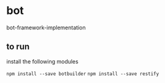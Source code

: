 # bot
bot-framework-implementation

## to run
install the following modules

`npm install --save botbuilder`
`npm install --save restify`
